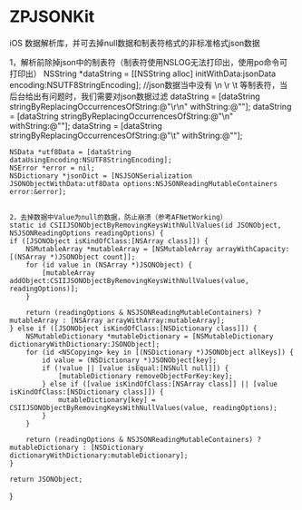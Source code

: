 # ZPJSONKit
iOS 数据解析库，并可去掉null数据和制表符格式的非标准格式json数据

1，解析前除掉json中的制表符（制表符使用NSLOG无法打印出，使用po命令可打印出）
     NSString *dataString = [[NSString alloc] initWithData:jsonData encoding:NSUTF8StringEncoding];
    //json数据当中没有 \n \r \t 等制表符，当后台给出有问题时，我们需要对json数据过滤
    dataString = [dataString stringByReplacingOccurrencesOfString:@"\r\n" withString:@""];
    dataString = [dataString stringByReplacingOccurrencesOfString:@"\n" withString:@""];
    dataString = [dataString stringByReplacingOccurrencesOfString:@"\t" withString:@""];
    
    NSData *utf8Data = [dataString dataUsingEncoding:NSUTF8StringEncoding];
    NSError *error = nil;
    NSDictionary *jsonDict = [NSJSONSerialization JSONObjectWithData:utf8Data options:NSJSONReadingMutableContainers error:&error];
    
    
    2，去掉数据中Value为null的数据，防止崩溃（参考AFNetWorking）
    static id CSIIJSONObjectByRemovingKeysWithNullValues(id JSONObject, NSJSONReadingOptions readingOptions) {
    if ([JSONObject isKindOfClass:[NSArray class]]) {
        NSMutableArray *mutableArray = [NSMutableArray arrayWithCapacity:[(NSArray *)JSONObject count]];
        for (id value in (NSArray *)JSONObject) {
            [mutableArray addObject:CSIIJSONObjectByRemovingKeysWithNullValues(value, readingOptions)];
        }
        
        return (readingOptions & NSJSONReadingMutableContainers) ? mutableArray : [NSArray arrayWithArray:mutableArray];
    } else if ([JSONObject isKindOfClass:[NSDictionary class]]) {
        NSMutableDictionary *mutableDictionary = [NSMutableDictionary dictionaryWithDictionary:JSONObject];
        for (id <NSCopying> key in [(NSDictionary *)JSONObject allKeys]) {
            id value = (NSDictionary *)JSONObject[key];
            if (!value || [value isEqual:[NSNull null]]) {
                [mutableDictionary removeObjectForKey:key];
            } else if ([value isKindOfClass:[NSArray class]] || [value isKindOfClass:[NSDictionary class]]) {
                mutableDictionary[key] = CSIIJSONObjectByRemovingKeysWithNullValues(value, readingOptions);
            }
        }
        
        return (readingOptions & NSJSONReadingMutableContainers) ? mutableDictionary : [NSDictionary dictionaryWithDictionary:mutableDictionary];
    }
    
    return JSONObject;
}
    
